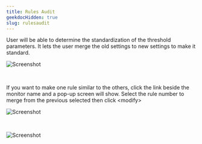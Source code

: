 ```yaml
---
title: Rules Audit
geekdocHidden: true
slug: rulesaudit
---
```


User will be able to determine the standardization of the threshold parameters. It lets the user merge the old settings to new settings to make it standard.

![Screenshot](/cloud_vista/inframonitoring/images/audit1.png)

&nbsp;

If you want to make one rule similar to the others, click the link beside the monitor name and a pop-up screen will show. Select the rule number to merge from the previous selected then click \<modify>

![Screenshot](/cloud_vista/inframonitoring/images/audit2.png)

&nbsp;

![Screenshot](/cloud_vista/inframonitoring/images/audit3.png)

